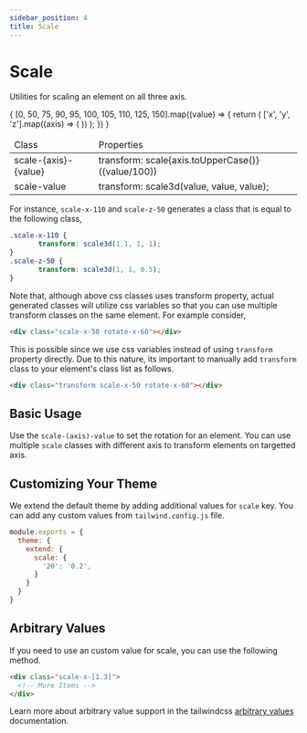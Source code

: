 ```yaml
---
sidebar_position: 4
title: Scale
---
```


# Scale

Utilities for scaling an element on all three axis.

<div className="table-container">
       <table className="stripped-table" style={{width:'100%'}}>
              <thead>
                     <tr>
                            <td>Class</td>
                            <td>Properties</td>                     
                     </tr>
              </thead>
              <tbody>
                     {
                            [0, 50, 75, 90, 95, 100, 105, 110, 125, 150].map((value) => {
                                   return (
                                          ['x', 'y', 'z'].map((axis) => (
                                                 <tr>
                                                        <td>scale-{axis}-{value}</td>
                                                        <td>transform: scale{axis.toUpperCase()}({value/100})</td>
                                                 </tr>
                                          ))
                                   );
                            })
                     }              
                     <tr>
                            <td>scale-value</td>
                            <td>transform: scale3d(value, value, value);</td>
                     </tr>
              </tbody>
       </table>
</div>

For instance, `scale-x-110` and `scale-z-50` generates a class that is equal to the following class,

```css
.scale-x-110 {
       transform: scale3d(1.1, 1, 1);
}
.scale-z-50 {
       transform: scale3d(1, 1, 0.5);
}
```

Note that, although above css classes uses transform property, actual generated classes will utilize css variables so that you can use multiple transform classes on the same element. For example consider, 

```html
<div class="scale-x-50 rotate-x-60"></div>
```
This is possible since we use css variables instead of using `transform` property directly. Due to this nature, its important to manually add `transform` class to your element's class list as follows.

```html
<div class="transform scale-x-50 rotate-x-60"></div>
```


## Basic Usage

Use the `scale-(axis)-value` to set the rotation for an element. You can use multiple `scale` classes with different axis to transform elements on targetted axis.

## Customizing Your Theme

We extend the default theme by adding additional values for `scale` key. You can add any custom values from `tailwind.config.js` file.

```js title=tailwind.config.js
module.exports = {
  theme: {
    extend: {
      scale: {
        '20': '0.2',
      }
    }
  }
}
```
## Arbitrary Values

If you need to use an custom value for scale, you can use the following method.

```html
<div class="scale-x-[1.3]">
  <!-- More Items -->
</div>
```

Learn more about arbitrary value support in the tailwindcss [arbitrary values](https://tailwindcss.com/docs/adding-custom-styles#using-arbitrary-values) documentation.